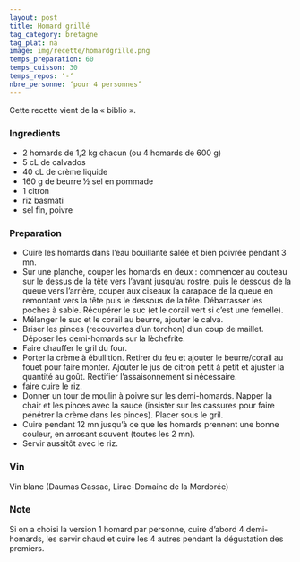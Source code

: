 ```yaml
---
layout: post
title: Homard grillé 
tag_category: bretagne
tag_plat: na
image: img/recette/homardgrille.png
temps_preparation: 60
temps_cuisson: 30
temps_repos: ‘-‘
nbre_personne: ‘pour 4 personnes’
---
```

Cette recette vient de la « biblio ».

### Ingredients
* 2 homards de 1,2 kg chacun (ou 4 homards de 600 g)
* 5 cL de calvados
* 40 cL de crème liquide
* 160 g de beurre ½ sel en pommade
* 1 citron
* riz basmati 
* sel fin, poivre

### Preparation
* Cuire les homards dans l’eau bouillante salée et bien poivrée pendant 3 mn.
* Sur une planche, couper les homards en deux : commencer au couteau sur le dessus de la tête vers l’avant jusqu’au rostre, puis le dessous de la queue vers l’arrière, couper aux ciseaux la carapace de la queue en remontant vers la tête puis le dessous de la tête. Débarrasser les poches à sable. Récupérer le suc (et le corail vert si c’est une femelle).
* Mélanger le suc et le corail au beurre, ajouter le calva.
* Briser les pinces (recouvertes d’un torchon) d’un coup de maillet. Déposer les demi-homards sur la lèchefrite.
* Faire chauffer le gril du four.
* Porter la crème à ébullition. Retirer du feu et ajouter le beurre/corail au fouet pour faire monter. Ajouter le jus de citron petit à petit et ajuster la quantité au goût. Rectifier l’assaisonnement si nécessaire.
* faire cuire le riz.
* Donner un tour de moulin à poivre sur les demi-homards. Napper la chair et les pinces avec la sauce (insister sur les cassures pour faire pénétrer la crème dans les pinces). Placer sous le gril.
* Cuire pendant 12 mn jusqu’à ce que les homards prennent une bonne couleur, en arrosant souvent (toutes les 2 mn).
* Servir aussitôt avec le riz. 
       
### Vin
Vin blanc (Daumas Gassac, Lirac-Domaine de la Mordorée)

### Note
Si on a choisi la version 1 homard par personne, cuire d’abord 4 demi-homards, les servir chaud et cuire les 4 autres pendant la dégustation des premiers.

